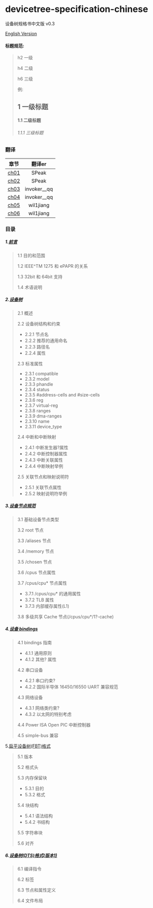 # devicetree-specification-chinese
设备树规格书中文版 v0.3

[English Version](https://github.com/devicetree-org/devicetree-specification)



#### 标题规范:

> h2 一级
>
> h4 二级
>
> h6 三级
>
> 例:
>
> ## 1 一级标题
>
> #### 1.1 二级标题
>
> ###### 1.1.1 三级标题







### 翻译

|          章节           |   翻译er    |
| :---------------------: | :---------: |
|  [ch01](./doc/ch01.md)  |    SPeak    |
|  [ch02](./doc/ch02.md)  |    SPeak    |
| [ch03](./doc/ch03.md) | invoker__qq |
| [ch04](./doc/ch04.md) | invoker__qq |
| [ch05](./doc/ch05.md) |  wil1jiang  |
| [ch06](./doc/ch06.md) |  wil1jiang  |



###  目录

##### 1.[前言](./doc/ch01.md)

> 1.1 目的和范围
>
> 1.2 IEEE^TM 1275 和 ePAPR 的关系
>
> 1.3 32bit 和 64bit 支持
>
> 1.4 术语说明

##### 2.[设备树](./doc/ch02.md)

> 2.1 概述
>
> 2.2 设备树结构和约束
>
> - 2.2.1 节点名
> - 2.2.2 推荐的通用命名
> - 2.2.3 路径名
> - 2.2.4 属性
>
> 2.3 标准属性
>
> - 2.3.1 compatible
> - 2.3.2 model
> - 2.3.3 phandle
> - 2.3.4 status
> - 2.3.5 #address-cells and #size-cells
> - 2.3.6 reg
> - 2.3.7 virtual-reg
> - 2.3.8 ranges
> - 2.3.9 dma-ranges
> - 2.3.10 name
> - 2.3.11 device_type
>
> 2.4 中断和中断映射
>
> - 2.4.1 中断发生器?属性
> - 2.4.2 中断控制器属性
> - 2.4.3 中断关联属性
> - 2.4.4 中断映射举例
>
> 2.5 关联节点和映射说明符
>
> - 2.5.1 关联节点属性
> - 2.5.2 映射说明符举例

##### 3.[设备节点规范](./doc/ch03.md)

> 3.1 基础设备节点类型
>
> 3.2 root 节点
>
> 3.3 /aliases 节点
>
> 3.4 /memory 节点
>
> 3.5 /chosen 节点
>
> 3.6 /cpus 节点属性
>
> 3.7 /cpus/cpu* 节点属性
>
> - 3.7.1 /cpus/cpu* 的通用属性
> - 3.7.2 TLB 属性
> - 3.7.3 内部缓存属性(L1)
>
> 3.8 多级共享 Cache 节点(/cpus/cpu*/1?-cache)

##### 4.[设备 bindings](./doc/ch04.md)

> 4.1 bindings 指南
>
> - 4.1.1 通用原则
> - 4.1.2 其他? 属性
>
> 4.2 串口设备
>
> - 4.2.1 串口约束?
> - 4.2.2 国际半导体 16450/16550 UART 兼容规范
>
> 4.3 网络设备
>
> - 4.3.1 网络类约束?
> - 4.3.2 以太网的特别考虑
>
> 4.4 Power ISA Open PIC 中断控制器
>
> 4.5 simple-bus 兼容

5.[扁平设备树(FBT)格式](./doc/ch05.md)

> 5.1 版本
>
> 5.2 格式头
>
> 5.3 内存保留块
>
> - 5.3.1 目的
> - 5.3.2 格式
>
> 5.4 块结构
>
> - 5.4.1 语法结构
> - 5.4.2 书结构
>
> 5.5 字符串块
>
> 5.6 对齐

##### 6.[设备树(DTS)格式(版本1)](./doc/ch06.md)

> 6.1 编译指令
>
> 6.2 标签
>
> 6.3 节点和属性定义
>
> 6.4 文件布局
